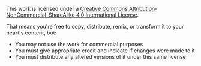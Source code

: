 This work is licensed under a [Creative Commons Attribution-NonCommercial-ShareAlike 4.0 International License](http://creativecommons.org/licenses/by-nc-sa/4.0/).

That means you're free to copy, distribute, remix, or transform it to your heart's content, but:

*  You may not use the work for commercial purposes
*  You must give appropriate credit and indicate if changes were made to it
*  You must distribute any altered versions of it under this same license
